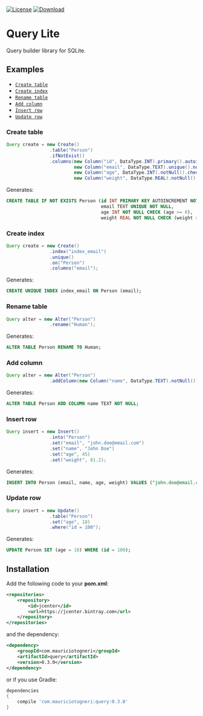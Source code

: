 [![License](https://img.shields.io/badge/license-MIT-green.svg)](https://github.com/mauriciotogneri/query-lite/blob/master/LICENSE.md)
[![Download](https://api.bintray.com/packages/mauriciotogneri/maven/querylite/images/download.svg)](https://bintray.com/mauriciotogneri/maven/querylite/_latestVersion)

# Query Lite
Query builder library for SQLite.

## Examples

* [`Create table`](README.md#create-table)
* [`Create index`](README.md#create-index)
* [`Rename table`](README.md#rename-table)
* [`Add column`](README.md#add-column)
* [`Insert row`](README.md#insert-row)
* [`Update row`](README.md#update-row)

### Create table

```java
Query create = new Create()
                .table("Person")
                .ifNotExist()
                .columns(new Column("id", DataType.INT).primary().autoincrement().notNull(),
                         new Column("email", DataType.TEXT).unique().notNull(),
                         new Column("age", DataType.INT).notNull().check("age >= 0"),
                         new Column("weight", DataType.REAL).notNull().check("weight >= 0"));
```

Generates:

```sql
CREATE TABLE IF NOT EXISTS Person (id INT PRIMARY KEY AUTOINCREMENT NOT NULL,
                                   email TEXT UNIQUE NOT NULL,
                                   age INT NOT NULL CHECK (age >= 0),
                                   weight REAL NOT NULL CHECK (weight >= 0));
```

### Create index

```java
Query create = new Create()
                .index("index_email")
                .unique()
                .on("Person")
                .columns("email");
```

Generates:

```sql
CREATE UNIQUE INDEX index_email ON Person (email);
```

### Rename table

```java
Query alter = new Alter("Person")
                .rename("Human");
```

Generates:

```sql
ALTER TABLE Person RENAME TO Human;
```

### Add column

```java
Query alter = new Alter("Person")
                .addColumn(new Column("name", DataType.TEXT).notNull());
```

Generates:

```sql
ALTER TABLE Person ADD COLUMN name TEXT NOT NULL;
```

### Insert row

```java
Query insert = new Insert()
                .into("Person")
                .set("email", "john.doe@email.com")
                .set("name", "John Doe")
                .set("age", 45)
                .set("weight", 81.2);
```

Generates:

```sql
INSERT INTO Person (email, name, age, weight) VALUES ("john.doe@email.com", "John Doe", 45, 81.2);
```

### Update row

```java
Query insert = new Update()
                .table("Person")
                .set("age", 18)
                .where("id = 100");
```

Generates:

```sql
UPDATE Person SET (age = 18) WHERE (id = 100);
```

## Installation

Add the following code to your **pom.xml**:

```xml
<repositories>
    <repository>
        <id>jcenter</id>
        <url>https://jcenter.bintray.com</url>
    </repository>
</repositories>
```

and the dependency:

```xml
<dependency>
    <groupId>com.mauriciotogneri</groupId>
    <artifactId>query</artifactId>
    <version>0.3.0</version>
</dependency>
```

or if you use Gradle:

```groovy
dependencies
{
    compile 'com.mauriciotogneri:query:0.3.0'
}
```